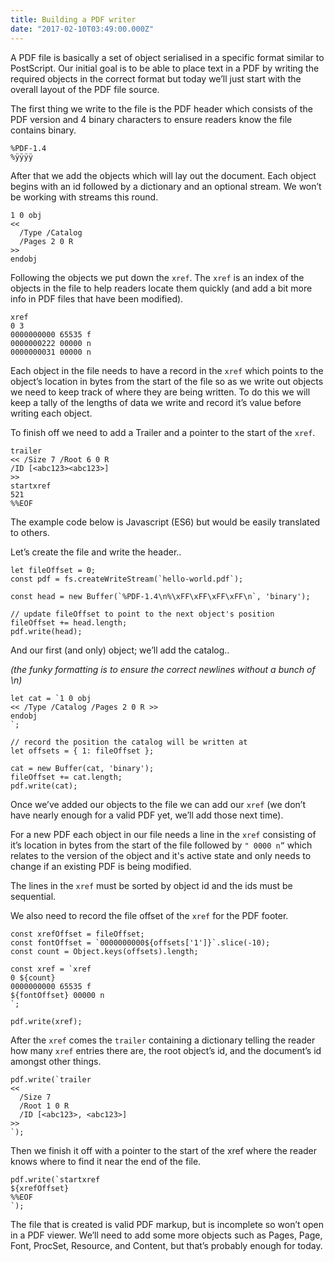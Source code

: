 ```yaml
---
title: Building a PDF writer
date: "2017-02-10T03:49:00.000Z"
---
```


A PDF file is basically a set of object serialised in a specific format similar to PostScript. Our initial goal is to be able to place text in a PDF by writing the required objects in the correct format but today we’ll just start with the overall layout of the PDF file source.

The first thing we write to the file is the PDF header which consists of the PDF version and 4 binary characters to ensure readers know the file contains binary.

```
%PDF-1.4
%ÿÿÿÿ
```

After that we add the objects which will lay out the document. Each object begins with an id followed by a dictionary and an optional stream. We won’t be working with streams this round.

```
1 0 obj
<<
  /Type /Catalog
  /Pages 2 0 R
>>
endobj
```

Following the objects we put down the `xref`. The `xref` is an index of the objects in the file to help readers locate them quickly (and add a bit more info in PDF files that have been modified).

```
xref
0 3
0000000000 65535 f
0000000222 00000 n
0000000031 00000 n
```

Each object in the file needs to have a record in the `xref` which points to the object’s location in bytes from the start of the file so as we write out objects we need to keep track of where they are being written. To do this we will keep a tally of the lengths of data we write and record it’s value before writing each object.

To finish off we need to add a Trailer and a pointer to the start of the `xref`.

```
trailer
<< /Size 7 /Root 6 0 R
/ID [<abc123><abc123>]
>>
startxref
521
%%EOF
```

The example code below is Javascript (ES6) but would be easily translated to others.

Let’s create the file and write the header..

```
let fileOffset = 0;
const pdf = fs.createWriteStream(`hello-world.pdf`);

const head = new Buffer(`%PDF-1.4\n%\xFF\xFF\xFF\xFF\n`, 'binary');

// update fileOffset to point to the next object's position
fileOffset += head.length;
pdf.write(head);
```

And our first (and only) object; we’ll add the catalog..

_(the funky formatting is to ensure the correct newlines without a bunch of \n)_

```
let cat = `1 0 obj
<< /Type /Catalog /Pages 2 0 R >>
endobj
`;

// record the position the catalog will be written at
let offsets = { 1: fileOffset };

cat = new Buffer(cat, 'binary');
fileOffset += cat.length;
pdf.write(cat);
```

Once we’ve added our objects to the file we can add our `xref` (we don’t have nearly enough for a valid PDF yet, we’ll add those next time).

For a new PDF each object in our file needs a line in the `xref` consisting of it’s location in bytes from the start of the file followed by `" 0000 n”` which relates to the version of the object and it's active state and only needs to change if an existing PDF is being modified.

The lines in the `xref` must be sorted by object id and the ids must be sequential.

We also need to record the file offset of the `xref` for the PDF footer.

```
const xrefOffset = fileOffset;
const fontOffset = `0000000000${offsets['1']}`.slice(-10);
const count = Object.keys(offsets).length;

const xref = `xref
0 ${count}
0000000000 65535 f
${fontOffset} 00000 n
`;

pdf.write(xref);
```

After the `xref` comes the `trailer` containing a dictionary telling the reader how many `xref` entries there are, the root object’s id, and the document’s id amongst other things.

```
pdf.write(`trailer
<<
  /Size 7
  /Root 1 0 R
  /ID [<abc123>, <abc123>]
>>
`);
```

Then we finish it off with a pointer to the start of the xref where the reader knows where to find it near the end of the file.

```
pdf.write(`startxref
${xrefOffset}
%%EOF
`);
```

The file that is created is valid PDF markup, but is incomplete so won’t open in a PDF viewer. We’ll need to add some more objects such as Pages, Page, Font, ProcSet, Resource, and Content, but that’s probably enough for today.
